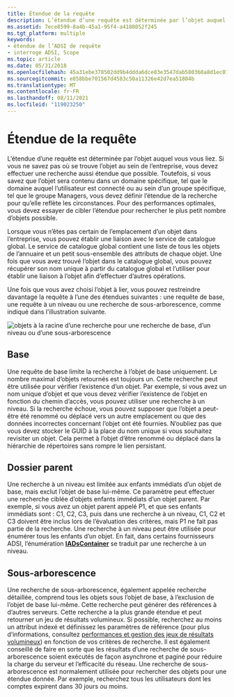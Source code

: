 ```yaml
---
title: Étendue de la requête
description: L’étendue d’une requête est déterminée par l’objet auquel vous vous liez.
ms.assetid: 7ece8599-8a4b-45a1-95f4-a4180052f245
ms.tgt_platform: multiple
keywords:
- étendue de l’ADSI de requête
- interroge ADSI, Scope
ms.topic: article
ms.date: 05/31/2018
ms.openlocfilehash: 45a31ebe378502dd9b4ddda6dce83e3547dab580360a8d1ec07516d1e3347cf0
ms.sourcegitcommit: e858bbe701567d4583c50a11326e42d7ea51804b
ms.translationtype: MT
ms.contentlocale: fr-FR
ms.lasthandoff: 08/11/2021
ms.locfileid: "119023250"
---
```

# <a name="scope-of-query"></a>Étendue de la requête

L’étendue d’une requête est déterminée par l’objet auquel vous vous liez. Si vous ne savez pas où se trouve l’objet au sein de l’entreprise, vous devez effectuer une recherche aussi étendue que possible. Toutefois, si vous savez que l’objet sera contenu dans un domaine spécifique, tel que le domaine auquel l’utilisateur est connecté ou au sein d’un groupe spécifique, tel que le groupe Managers, vous devez définir l’étendue de la recherche pour qu’elle reflète les circonstances. Pour des performances optimales, vous devez essayer de cibler l’étendue pour rechercher le plus petit nombre d’objets possible.

Lorsque vous n’êtes pas certain de l’emplacement d’un objet dans l’entreprise, vous pouvez établir une liaison avec le service de catalogue global. Le service de catalogue global contient une liste de tous les objets de l’annuaire et un petit sous-ensemble des attributs de chaque objet. Une fois que vous avez trouvé l’objet dans le catalogue global, vous pouvez récupérer son nom unique à partir du catalogue global et l’utiliser pour établir une liaison à l’objet afin d’effectuer d’autres opérations.

Une fois que vous avez choisi l’objet à lier, vous pouvez restreindre davantage la requête à l’une des étendues suivantes : une requête de base, une requête à un niveau ou une recherche de sous-arborescence, comme indiqué dans l’illustration suivante.

![objets à la racine d’une recherche pour une recherche de base, d’un niveau ou d’une sous-arborescence](images/netds6.png)

## <a name="base"></a>Base

Une requête de base limite la recherche à l’objet de base uniquement. Le nombre maximal d’objets retournés est toujours un. Cette recherche peut être utilisée pour vérifier l’existence d’un objet. Par exemple, si vous avez un nom unique d’objet et que vous devez vérifier l’existence de l’objet en fonction du chemin d’accès, vous pouvez utiliser une recherche à un niveau. Si la recherche échoue, vous pouvez supposer que l’objet a peut-être été renommé ou déplacé vers un autre emplacement ou que des données incorrectes concernant l’objet ont été fournies. N’oubliez pas que vous devez stocker le GUID à la place du nom unique si vous souhaitez revisiter un objet. Cela permet à l’objet d’être renommé ou déplacé dans la hiérarchie de répertoires sans rompre le lien persistant.

## <a name="one-level"></a>Dossier parent

Une recherche à un niveau est limitée aux enfants immédiats d’un objet de base, mais exclut l’objet de base lui-même. Ce paramètre peut effectuer une recherche ciblée d’objets enfants immédiats d’un objet parent. Par exemple, si vous avez un objet parent appelé P1, et que ses enfants immédiats sont : C1, C2, C3, puis dans une recherche à un niveau, C1, C2 et C3 doivent être inclus lors de l’évaluation des critères, mais P1 ne fait pas partie de la recherche. Une recherche à un niveau peut être utilisée pour énumérer tous les enfants d’un objet. En fait, dans certains fournisseurs ADSI, l’énumération [**IADsContainer**](/windows/desktop/api/Iads/nn-iads-iadscontainer) se traduit par une recherche à un niveau.

## <a name="subtree"></a>Sous-arborescence

Une recherche de sous-arborescence, également appelée recherche détaillée, comprend tous les objets sous l’objet de base, à l’exclusion de l’objet de base lui-même. Cette recherche peut générer des références à d’autres serveurs. Cette recherche a la plus grande étendue et peut retourner un jeu de résultats volumineux. Si possible, recherchez au moins un attribut indexé et définissez les paramètres de référence (pour plus d’informations, consultez [performances et gestion des jeux de résultats volumineux](performance-and-handling-large-result-sets.md)) en fonction de vos critères de recherche. Il est également conseillé de faire en sorte que les résultats d’une recherche de sous-arborescence soient exécutés de façon asynchrone et paginé pour réduire la charge du serveur et l’efficacité du réseau. Une recherche de sous-arborescence est normalement utilisée pour rechercher des objets pour une étendue donnée. Par exemple, recherchez tous les utilisateurs dont les comptes expirent dans 30 jours ou moins.

 

 




